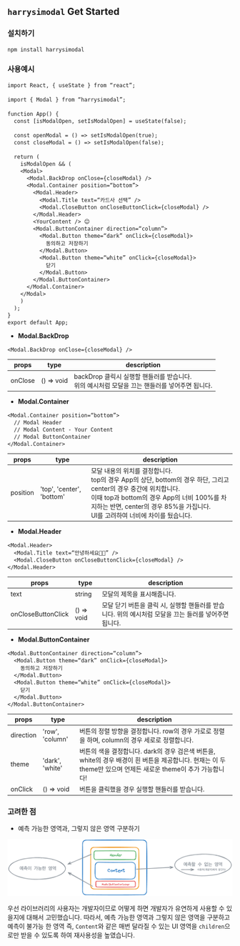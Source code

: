 ## `harrysimodal` Get Started

### 설치하기

```jsx
npm install harrysimodal
```

### 사용예시

```tsx
import React, { useState } from “react”;

import { Modal } from “harrysimodal”;

function App() {
  const [isModalOpen, setIsModalOpen] = useState(false);

  const openModal = () => setIsModalOpen(true);
  const closeModal = () => setIsModalOpen(false);

  return (
    isModalOpen && (
    <Modal>
      <Modal.BackDrop onClose={closeModal} />
      <Modal.Container position=“bottom”>
        <Modal.Header>
          <Modal.Title text=“카드사 선택” />
          <Modal.CloseButton onCloseButtonClick={closeModal} />
        </Modal.Header>
        <YourContent /> 😊
        <Modal.ButtonContainer direction=“column”>
          <Modal.Button theme=“dark” onClick={closeModal}>
            동의하고 저장하기
          </Modal.Button>
          <Modal.Button theme=“white” onClick={closeModal}>
            닫기
          </Modal.Button>
        </Modal.ButtonContainer>
      </Modal.Container>
    </Modal>
    )
  );
}
export default App;
```

- **Modal.BackDrop**

```tsx
<Modal.BackDrop onClose={closeModal} />
```

| props   | type       | description                                                                                         |
| ------- | ---------- | --------------------------------------------------------------------------------------------------- |
| onClose | () => void | backDrop 클릭시 실행할 핸들러를 받습니다. <br/> 위의 예시처럼 모달을 끄는 핸들러를 넣어주면 됩니다. |

- **Modal.Container**

```tsx
<Modal.Container position=“bottom”>
  // Modal Header
  // Modal Content - Your Content
  // Modal ButtonContainer
</Modal.Container>
```

| props    | type                      | description                                                                                                                                                                                                                                                     |
| -------- | ------------------------- | --------------------------------------------------------------------------------------------------------------------------------------------------------------------------------------------------------------------------------------------------------------- |
| position | 'top', 'center', 'bottom' | 모달 내용의 위치를 결정합니다.<br/> top의 경우 App의 상단, bottom의 경우 하단, 그리고 center의 경우 중간에 위치합니다.<br/> 이때 top과 bottom의 경우 App의 너비 100%를 차지하는 반면, center의 경우 85%을 가집니다. <br/> UI를 고려하여 너비에 차이를 뒀습니다. |

- **Modal.Header**

```tsx
<Modal.Header>
  <Modal.Title text=“안녕하세요👋🏻” />
  <Modal.CloseButton onCloseButtonClick={closeModal} />
</Modal.Header>
```

| props              | type       | description                                                                                           |
| ------------------ | ---------- | ----------------------------------------------------------------------------------------------------- |
| text               | string     | 모달의 제목을 표시해줍니다.                                                                           |
| onCloseButtonClick | () => void | 모달 닫기 버튼을 클릭 시, 실행할 핸들러를 받습니다. 위의 예시처럼 모달을 끄는 들러를 넣어주면 됩니다. |

- **Modal.ButtonContainer**

```tsx
<Modal.ButtonContainer direction=“column”>
  <Modal.Button theme=“dark” onClick={closeModal}>
    동의하고 저장하기
  </Modal.Button>
  <Modal.Button theme=“white” onClick={closeModal}>
    닫기
  </Modal.Button>
</Modal.ButtonContainer>
```

| props     | type            | description                                                                                                                                                     |
| --------- | --------------- | --------------------------------------------------------------------------------------------------------------------------------------------------------------- |
| direction | 'row', 'column' | 버튼의 정렬 방향을 결정합니다. row의 경우 가로로 정렬을 하며, column의 경우 세로로 정렬합니다.                                                                  |
| theme     | 'dark', 'white' | 버튼의 색을 결정합니다. dark의 경우 검은색 버튼을, white의 경우 배경이 흰 버튼을 제공합니다. 현재는 이 두 theme만 있으며 언제든 새로운 theme이 추가 가능합니다! |
| onClick   | () => void      | 버튼을 클릭했을 경우 실행할 핸들러를 받습니다.                                                                                                                  |

### 고려한 점

- 예측 가능한 영역과, 그렇지 않은 영역 구분하기

![modal-description](modal-description.png)

우선 라이브러리의 사용자는 개발자이므로 어떻게 하면 개발자가 유연하게 사용할 수 있을지에 대해서 고민했습니다. 따라서, 예측 가능한 영역과 그렇지 않은 영역을 구분하고 예측이 불가능 한 영역 즉, `Content`와 같은 매번 달라질 수 있는 UI 영역을 `children`으로만 받을 수 있도록 하여 재사용성을 높였습니다.
